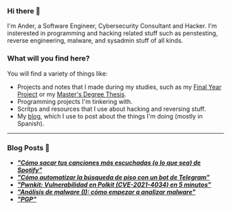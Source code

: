 ### Hi there 👋

I'm Ander, a Software Engineer, Cybersecurity Consultant and Hacker. I'm insterested in programming and hacking related stuff such as penstesting, reverse engineering, malware, and sysadmin stuff of all kinds.

### What will you find here?

You will find a variety of things like:

- Projects and notes that I made during my studies, such as my [Final Year Project](https://github.com/ander94lakx/TFG_Doc) or my [Master's Degree Thesis](https://github.com/ander94lakx/TFM_Doc).
- Programming projects I'm tinkering with.
- Scritps and resources that I use about hacking and reversing stuff.
- My [blog](https://walkonthebyteside.com), which I use to post about the things I'm doing (mostly in Spanish).

<hr />

### Blog Posts 📰

<!--START_SECTION:feed-->
- [***"Cómo sacar tus canciones más escuchadas (o lo que sea) de Spotify"***](https://www.walkonthebyteside.com/blog/2022-02-13-spotify-data-top-songs/)
- [***"Cómo automatizar la búsqueda de piso con un bot de Telegram"***](https://www.walkonthebyteside.com/blog/2022-02-05-bot-telegram-buscar-piso/)
- [***"Pwnkit: Vulnerabilidad en Polkit (CVE-2021-4034) en 5 minutos"***](https://www.walkonthebyteside.com/blog/2022-01-29-polkit/)
- [***"Análisis de malware (I): cómo empezar a analizar malware"***](https://www.walkonthebyteside.com/blog/2022-01-26-malware-analysis-1/)
- [***"PGP"***](https://www.walkonthebyteside.com/pages/pgp/)
<!--END_SECTION:feed-->

<!--

### What I stand for here?

- I defend free software and open source as methods to share knowledge among all and to guarantee that knowledge is free. 
- I defend the freedom of information and I'm against the privatisation of knowledge.
- I defend hacking as a tool to learn, understand and guarantee the security and privacy of citizens against the violation of rights of any kind.
- I defend the people's right to be and feel in any way, condemning discrimination of any kind, either by sex, gender, race, sexual orientation, religious orientation or any other kind of discrimination.

If you are in favour of privatising knowledge and making it accessible only to those who can afford it, if you think hacking is for criminals or if you discriminate in any way against people, I don't force you, but I kindly invite you to get the fuck out of here.

-->
